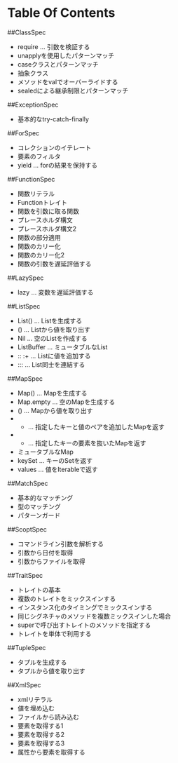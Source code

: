 # Table Of Contents


##ClassSpec

+ require ... 引数を検証する
+ unapplyを使用したパターンマッチ
+ caseクラスとパターンマッチ
+ 抽象クラス
+ メソッドをvalでオーバーライドする
+ sealedによる継承制限とパターンマッチ

##ExceptionSpec

+ 基本的なtry-catch-finally

##ForSpec

+ コレクションのイテレート
+ 要素のフィルタ
+ yield ... forの結果を保持する

##FunctionSpec

+ 関数リテラル
+ Functionトレイト
+ 関数を引数に取る関数
+ プレースホルダ構文
+ プレースホルダ構文2
+ 関数の部分適用
+ 関数のカリー化
+ 関数のカリー化2
+ 関数の引数を遅延評価する

##LazySpec

+ lazy ... 変数を遅延評価する

##ListSpec

+ List() ... Listを生成する
+ () ... Listから値を取り出す
+ Nil ... 空のListを作成する
+ ListBuffer ... ミュータブルなList
+ :: :+ ... Listに値を追加する
+ ::: ... List同士を連結する

##MapSpec

+ Map() ... Mapを生成する
+ Map.empty ... 空のMapを生成する
+ () ... Mapから値を取り出す
+ + ... 指定したキーと値のペアを追加したMapを返す
+ - ... 指定したキーの要素を抜いたMapを返す
+ ミュータブルなMap
+ keySet ... キーのSetを返す
+ values ... 値をIterableで返す

##MatchSpec

+ 基本的なマッチング
+ 型のマッチング
+ パターンガード

##ScoptSpec

+ コマンドライン引数を解析する
+ 引数から日付を取得
+ 引数からファイルを取得

##TraitSpec

+ トレイトの基本
+ 複数のトレイトをミックスインする
+ インスタンス化のタイミングでミックスインする
+ 同じシグネチャのメソッドを複数ミックスインした場合
+ superで呼び出すトレイトのメソッドを指定する
+ トレイトを単体で利用する

##TupleSpec

+ タプルを生成する
+ タプルから値を取り出す

##XmlSpec

+ xmlリテラル
+ 値を埋め込む
+ ファイルから読み込む
+ 要素を取得する1
+ 要素を取得する2
+ 要素を取得する3
+ 属性から要素を取得する
